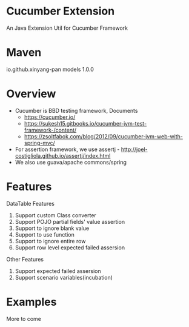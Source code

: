 # Cucumber Extension

An Java Extension Util for Cucumber Framework

# Maven

<dependency>
 <groupId>io.github.xinyang-pan</groupId>
  <artifactId>models</artifactId>
 <version>1.0.0</version>
</dependency>

# Overview
* Cucumber is BBD testing framework, Documents
  * https://cucumber.io/
  * https://sukesh15.gitbooks.io/cucumber-jvm-test-framework-/content/
  * https://zsoltfabok.com/blog/2012/09/cucumber-jvm-web-with-spring-mvc/
* For assertion framework, we use assertj - http://joel-costigliola.github.io/assertj/index.html
* We also use guava/apache commons/spring



# Features

DataTable Features

1. Support custom Class converter
1. Support POJO partial fields' value assertion
1. Support to ignore blank value
1. Support to use function
1. Support to ignore entire row
1. Support row level expected failed assersion

Other Features

1. Support expected failed assersion
1. Support scenario variables(incubation)

# Examples
More to come


